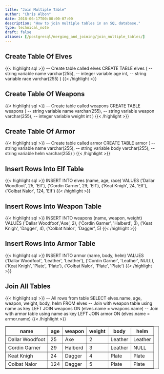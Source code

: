```yaml
---
title: "Join Multiple Table"
author: "Chris Albon"
date: 2018-06-17T00:00:00-07:00
description: "How to join multiple tables in an SQL database."
type: technical_note
draft: false
aliases: [/postgresql/merging_and_joining/join_multiple_tables/]
---
```


## Create Table Of Elves

{{< highlight sql >}}
-- Create table called elves
CREATE TABLE elves (
    -- string variable
    name varchar(255),
    -- integer variable
    age int,
    -- string variable
    race varchar(255)
)
{{< /highlight >}}

## Create Table Of Weapons

{{< highlight sql >}}
-- Create table called weapons
CREATE TABLE weapons (
    -- string variable
    name varchar(255),
    -- string variable
    weapon varchar(255),
    -- integer variable
    weight int
)
{{< /highlight >}}

## Create Table Of Armor

{{< highlight sql >}}
-- Create table called armor
CREATE TABLE armor (
    -- string variable
    name varchar(255),
    -- string variable
    body varchar(255),
    -- string variable
    helm varchar(255)
)
{{< /highlight >}}

## Insert Rows Into Elf Table

{{< highlight sql >}}
INSERT INTO elves (name, age, race)
VALUES ('Dallar Woodfoot', 25, 'Elf'),
       ('Cordin Garner', 29, 'Elf'),
       ('Keat Knigh', 24, 'Elf'),
       ('Colbat Nalor', 124, 'Elf')
{{< /highlight >}}

## Insert Rows Into Weapon Table

{{< highlight sql >}}
INSERT INTO weapons (name, weapon, weight)
VALUES ('Dallar Woodfoot','Axe', 2),
       ('Cordin Garner', 'Halberd', 3),
       ('Keat Knigh', 'Dagger', 4),
       ('Colbat Nalor', 'Dagger', 5)
{{< /highlight >}}

## Insert Rows Into Armor Table

{{< highlight sql >}}
INSERT INTO armor (name, body, helm)
VALUES ('Dallar Woodfoot', 'Leather', 'Leather'),
       ('Cordin Garner', 'Leather', NULL),
       ('Keat Knigh', 'Plate', 'Plate'),
       ('Colbat Nalor', 'Plate', 'Plate')
{{< /highlight >}}

## Join All Tables

{{< highlight sql >}}
-- All rows from table
SELECT elves.name, age, weapon, weight, body, helm FROM elves
-- Join with weapon table using name as key
LEFT JOIN weapons ON (elves.name = weapons.name)
-- Join with armor table using name as key
LEFT JOIN armor ON (elves.name = armor.name)
{{< /highlight >}}
<table border="1" style="border-collapse:collapse">
<tr><th>name</th><th>age</th><th>weapon</th><th>weight</th><th>body</th><th>helm</th></tr>
<tr><td>Dallar Woodfoot</td><td>25</td><td>Axe</td><td>2</td><td>Leather</td><td>Leather</td></tr>
<tr><td>Cordin Garner</td><td>29</td><td>Halberd</td><td>3</td><td>Leather</td><td>NULL</td></tr>
<tr><td>Keat Knigh</td><td>24</td><td>Dagger</td><td>4</td><td>Plate</td><td>Plate</td></tr>
<tr><td>Colbat Nalor</td><td>124</td><td>Dagger</td><td>5</td><td>Plate</td><td>Plate</td></tr></table>